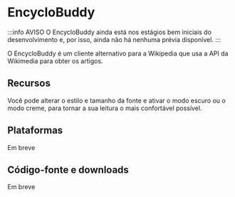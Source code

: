 # EncycloBuddy

:::info AVISO
O EncycloBuddy ainda está nos estágios bem iniciais do desenvolvimento e, por isso, ainda não há nenhuma prévia disponível. 
:::

O EncycloBuddy é um cliente alternativo para a Wikipedia que usa a API da Wikimedia para obter os artigos. 

## Recursos
Você pode alterar o estilo e tamanho da fonte e ativar o modo escuro ou o modo creme, 
para tornar a sua leitura o mais confortável possível.

## Plataformas
Em breve

## Código-fonte e downloads
Em breve
